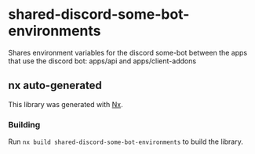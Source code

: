 # shared-discord-some-bot-environments

Shares environment variables for the discord some-bot between the apps that use the discord bot: apps/api and apps/client-addons

## nx auto-generated

This library was generated with [Nx](https://nx.dev).

### Building

Run `nx build shared-discord-some-bot-environments` to build the library.
